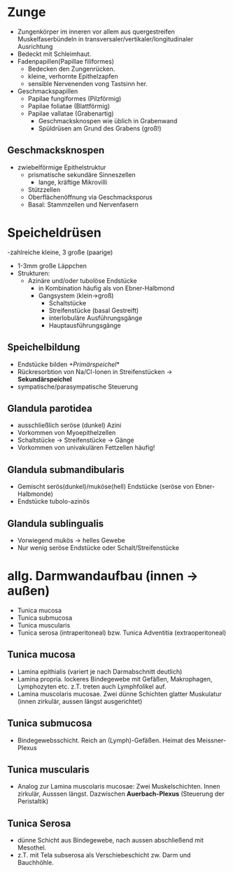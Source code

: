 # Zunge
- Zungenkörper im inneren vor allem aus quergestreifen Muskelfaserbündeln in transversaler/vertikaler/longitudinaler Ausrichtung
- Bedeckt mit Schleimhaut.
- Fadenpapillen(Papillae filiformes)
    - Bedecken den Zungenrücken.
    - kleine, verhornte Epithelzapfen
    - sensible Nervenenden vong Tastsinn her.
- Geschmackspapillen
    - Papilae fungiformes (Pilzförmig)
    - Papilae foliatae (Blattförmig)
    - Papilae vallatae (Grabenartig)
        - Geschmacksknospen wie üblich in Grabenwand
        - Spüldrüsen am Grund des Grabens (groß!)

## Geschmacksknospen
- zwiebelförmige Epithelstruktur
    - prismatische sekundäre Sinneszellen
        - lange, kräftige Mikrovilli
    - Stützzellen
    - Oberflächenöffnung via Geschmacksporus
    - Basal: Stammzellen und Nervenfasern

# Speicheldrüsen
-zahlreiche kleine, 3 große (paarige)
- 1-3mm große Läppchen
- Strukturen:
    - Azinäre und/oder tubolöse Endstücke
        - in Kombination häufig als von Ebner-Halbmond
        - Gangsystem (klein->groß)
            - Schaltstücke
            - Streifenstücke (basal Gestreift)
            - interlobuläre Ausführungsgänge
            - Hauptausführungsgänge
## Speichelbildung
- Endstücke bilden *+Primärspeichel**
- Rückresorbtion von Na/Cl-Ionen in Streifenstücken -> **Sekundärspeichel**
- sympatische/parasympatische Steuerung

## Glandula parotidea
- ausschließlich seröse (dunkel) Azini
- Vorkommen von Myoepithelzellen
- Schaltstücke -> Streifenstücke -> Gänge
- Vorkommen von univakulären Fettzellen häufig!

## Glandula submandibularis
- Gemischt serös(dunkel)/muköse(hell) Endstücke (seröse von Ebner-Halbmonde)
- Endstücke tubolo-azinös

## Glandula sublingualis
- Vorwiegend mukös -> helles Gewebe
- Nur wenig seröse Endstücke oder Schalt/Streifenstücke

# allg. Darmwandaufbau (innen -> außen)
- Tunica mucosa
- Tunica submucosa
- Tunica muscularis
- Tunica serosa (intraperitoneal) bzw. Tunica Adventitia (extraoperitoneal)

## Tunica mucosa
- Lamina epithialis (variert je nach Darmabschnitt deutlich)
- Lamina propria. lockeres Bindegewebe mit Gefäßen, Makrophagen, Lymphozyten etc. z.T. treten auch Lymphfolikel auf.
- Lamina muscolaris mucosae. Zwei dünne Schichten glatter Muskulatur (innen zirkulär, aussen längst ausgerichtet)

## Tunica submucosa
- Bindegewebsschicht. Reich an (Lymph)-Gefäßen. Heimat des Meissner-Plexus

## Tunica muscularis
- Analog zur Lamina muscolaris mucosae: Zwei Muskelschichten. Innen zirkulär, Ausssen längst. Dazwischen **Auerbach-Plexus** (Steuerung der Peristaltik)

## Tunica Serosa
- dünne Schicht aus Bindegewebe, nach aussen abschließend mit Mesothel.
- z.T. mit Tela subserosa als Verschiebeschicht zw. Darm und Bauchhöhle.
